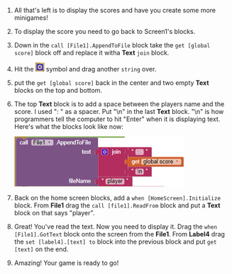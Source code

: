 1. All that's left is to display the scores and have you create some more minigames!

2. To display the score you need to go back to Screen1's blocks. 

3. Down in the `call [File1].AppendToFile` block take the `get [global score]` block off and replace it witha  **Text** `join` block.

4. Hit the ![](en/assets/symbol.png) symbol and drag another `string` over. 

5. put the `get [global score]` back in the center and two empty **Text** blocks on the top and bottom.

6. The top **Text** block is to add a space between the players name and the score. I used ": " as a spacer. Put "\n" in the last **Text** block. "\n" is how programmers tell the computer to hit "Enter" when it is displaying text. Here's what the blocks look like now: 

    ![](en/assets/fixedappendscore.png)
    
7. Back on the home screen blocks, add a `when [HomeScreen].Initialize` block. From **File1** drag the `call [file1].ReadFrom` block and put a **Text** block on that says "player".

8. Great! You've read the text. Now you need to display it. Drag the `when [File1].GotText` block onto the screen from the **File1**. From **Label4** drag the `set [label4].[text] to` block into the previous block and put `get [text]` on the end.

9. Amazing! Your game is ready to go! 